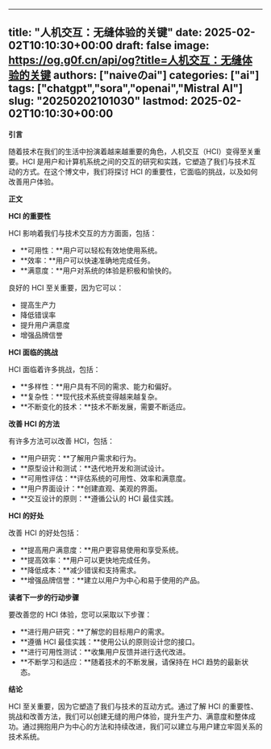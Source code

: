 
---
title: "人机交互：无缝体验的关键"
date: 2025-02-02T10:10:30+00:00
draft: false
image: https://og.g0f.cn/api/og?title=人机交互：无缝体验的关键
authors: ["naiveのai"]
categories: ["ai"]
tags: ["chatgpt","sora","openai","Mistral AI"]
slug: "20250202101030"
lastmod: 2025-02-02T10:10:30+00:00
---
**引言**

随着技术在我们的生活中扮演着越来越重要的角色，人机交互（HCI）变得至关重要。HCI 是用户和计算机系统之间的交互的研究和实践，它塑造了我们与技术互动的方式。在这个博文中，我们将探讨 HCI 的重要性，它面临的挑战，以及如何改善用户体验。

**正文**

**HCI 的重要性**

HCI 影响着我们与技术交互的方方面面，包括：

* **可用性：**用户可以轻松有效地使用系统。
* **效率：**用户可以快速准确地完成任务。
* **满意度：**用户对系统的体验是积极和愉快的。

良好的 HCI 至关重要，因为它可以：

* 提高生产力
* 降低错误率
* 提升用户满意度
* 增强品牌信誉

**HCI 面临的挑战**

HCI 面临着许多挑战，包括：

* **多样性：**用户具有不同的需求、能力和偏好。
* **复杂性：**现代技术系统变得越来越复杂。
* **不断变化的技术：**技术不断发展，需要不断适应。

**改善 HCI 的方法**

有许多方法可以改善 HCI，包括：

* **用户研究：**了解用户需求和行为。
* **原型设计和测试：**迭代地开发和测试设计。
* **可用性评估：**评估系统的可用性、效率和满意度。
* **用户界面设计：**创建直观、美观的界面。
* **交互设计的原则：**遵循公认的 HCI 最佳实践。

**HCI 的好处**

改善 HCI 的好处包括：

* **提高用户满意度：**用户更容易使用和享受系统。
* **提高效率：**用户可以更快地完成任务。
* **降低成本：**减少错误和支持需求。
* **增强品牌信誉：**建立以用户为中心和易于使用的产品。

**读者下一步的行动步骤**

要改善您的 HCI 体验，您可以采取以下步骤：

* **进行用户研究：**了解您的目标用户的需求。
* **遵循 HCI 最佳实践：**使用公认的原则设计您的接口。
* **进行可用性测试：**收集用户反馈并进行迭代改进。
* **不断学习和适应：**随着技术的不断发展，请保持在 HCI 趋势的最新状态。

**结论**

HCI 至关重要，因为它塑造了我们与技术的互动方式。通过了解 HCI 的重要性、挑战和改善方法，我们可以创建无缝的用户体验，提升生产力、满意度和整体成功。通过拥抱用户为中心的方法和持续改进，我们可以建立与用户建立牢固关系的技术系统。